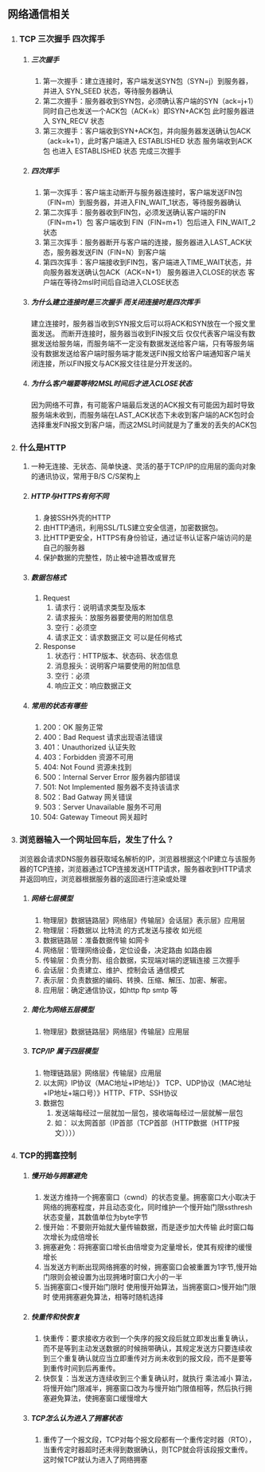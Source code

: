 ## 网络通信相关
1. ### TCP 三次握手 四次挥手
   1. ##### 三次握手
      1. 第一次握手：建立连接时，客户端发送SYN包（SYN=j）到服务器，并进入 SYN_SEED 状态，等待服务器确认
      2. 第二次握手：服务器收到SYN包，必须确认客户端的SYN（ack=j+1）同时自己也发送一个ACK包（ACK=k）即SYN+ACK包 此时服务器进入 SYN_RECV 状态
      3. 第三次握手：客户端收到SYN+ACK包，并向服务器发送确认包ACK（ack=k+1），此时客户端进入 ESTABLISHED 状态 服务端收到ACK包 也进入 ESTABLISHED 状态 完成三次握手
   2. ##### 四次挥手
      1. 第一次挥手：客户端主动断开与服务器连接时，客户端发送FIN包（FIN=m）到服务器，并进入FIN_WAIT_1状态，等待服务器确认
      2. 第二次挥手：服务器收到FIN包，必须发送确认客户端的FIN（FIN=m+1）包  客户端收到 FIN（FIN=m+1）包后进入 FIN_WAIT_2状态
      3. 第三次挥手：服务器断开与客户端的连接，服务器进入LAST_ACK状态，服务器发送FIN（FIN=N）到客户端
      4. 第四次挥手：客户端接收到FIN包，客户端进入TIME_WAIT状态，并向服务器发送确认包ACK（ACK=N+1） 服务器进入CLOSE的状态  客户端在等待2msl时间后自动进入CLOSE状态
   3. ##### 为什么建立连接时是三次握手 而关闭连接时是四次挥手
        建立连接时，服务器当收到SYN报文后可以将ACK和SYN放在一个报文里面发送。
        而断开连接时，服务器当收到FIN报文后 仅仅代表客户端没有数据发送给服务端，而服务端不一定没有数据发送给客户端，只有等服务端没有数据发送给客户端时服务端才能发送FIN报文给客户端通知客户端关闭连接，所以FIN报文与ACK报文往往是分开发送的。
   4. ##### 为什么客户端要等待2MSL时间后才进入CLOSE状态
        因为网络不可靠，有可能客户端最后发送的ACK报文有可能因为超时导致服务端未收到，而服务端在LAST_ACK状态下未收到客户端的ACK包时会选择重发FIN报文到客户端，而这2MSL时间就是为了重发的丢失的ACK包
        


2. ### 什么是HTTP
   1. 一种无连接、无状态、简单快速、灵活的基于TCP/IP的应用层的面向对象的通讯协议，常用于B/S C/S架构上 
   2. ##### HTTP与HTTPS有何不同
      1. 身披SSH外壳的HTTP
      2. 由HTTP通讯，利用SSL/TLS建立安全信道，加密数据包。
      3. 比HTTP更安全，HTTPS有身份验证，通过证书认证客户端访问的是自己的服务器
      4. 保护数据的完整性，防止被中途篡改或冒充
   3. ##### 数据包格式
      1. Request
         1. 请求行：说明请求类型及版本
         2. 请求报头：放服务器要使用的附加信息 
         3. 空行：必须空
         4. 请求正文：请求数据正文 可以是任何格式
      2. Response
         1. 状态行：HTTP版本、状态码、状态信息
         2. 消息报头：说明客户端要使用的附加信息
         3. 空行：必须
         4. 响应正文：响应数据正文
   4. ##### 常用的状态有哪些
      1. 200：OK 服务正常
      2. 400：Bad Request 请求出现语法错误
      3. 401：Unauthorized 认证失败
      4. 403：Forbidden 资源不可用
      5. 404: Not Found 资源未找到
      6. 500：Internal Server Error 服务器内部错误
      7. 501: Not Implemented 服务器不支持该请求
      8. 502：Bad Gatway 网关错误
      9. 503：Server Unavailable 服务不可用
      10. 504: Gateway Timeout 网关超时
3. ### 浏览器输入一个网址回车后，发生了什么？
   浏览器会请求DNS服务器获取域名解析的IP，浏览器根据这个IP建立与该服务器的TCP连接，浏览器通过TCP连接发送HTTP请求，服务器收到HTTP请求并返回响应，浏览器根据服务器的返回进行渲染或处理
   1. ##### 网络七层模型
      1. 物理层》数据链路层》网络层》传输层》会话层》表示层》应用层
      2.  物理层：将数据以 比特流 的方式发送与接收 如光缆
      3.  数据链路层：准备数据传输 如网卡
      4.  网络层：管理网络设备，定位设备，决定路由 如路由器 
      5.  传输层：负责分割、组合数据，实现端对端的逻辑连接 三次握手
      6.  会话层：负责建立、维护、控制会话 通信模式
      7.  表示层：负责数据的编码、转换、压缩、解压、加密、解密。
      8.  应用层：确定通信协议，如http ftp smtp 等
   2. ##### 简化为网络五层模型
      1. 物理层》数据链路层》网络层》传输层》应用层
   3. ##### TCP/IP 属于四层模型
      1.  物理链路层》网络层》传输层》应用层
      2.  以太网》IP协议（MAC地址+IP地址）》 TCP、UDP协议（MAC地址+IP地址+端口号）》HTTP、FTP、SSH协议
      3. 数据包
          1.  发送端每经过一层就加一层包，接收端每经过一层就解一层包
          2.  如： 以太网首部（IP首部（TCP首部（HTTP数据（HTTP报文））））
4. ### TCP的拥塞控制
   1. ##### 慢开始与拥塞避免
      1. 发送方维持一个拥塞窗口（cwnd）的状态变量。拥塞窗口大小取决于网络的拥塞程度，并且动态变化，同时维护一个慢开始门限ssthresh状态变量，其数值单位为byte字节
      2. 慢开始：不要刚开始就大量传输数据，而是逐步加大传输 此时窗口每次增长为成倍增长
      3. 拥塞避免：将拥塞窗口增长由倍增变为定量增长，使其有规律的缓慢增长
      4. 当发送方判断出现网络拥塞的时候，拥塞窗口会被重置为1字节,慢开始门限则会被设置为出现拥堵时窗口大小的一半
      5. 当拥塞窗口<慢开始门限时 使用慢开始算法，当拥塞窗口>慢开始门限时 使用拥塞避免算法，相等时随机选择
   2. ##### 快重传和快恢复
      1. 快重传：要求接收方收到一个失序的报文段后就立即发出重复确认，而不是等到主动发送数据的时候捎带确认，其规定发送方只要连续收到三个重复确认就应当立即重传对方尚未收到的报文段，而不是要等到重传时间到后再重传。
      2. 快恢复：当发送方连续收到三个重复确认时，就执行 乘法减小 算法，将慢开始门限减半，拥塞窗口改为与慢开始门限值相等，然后执行拥塞避免算法，使拥塞窗口缓慢增大
   3. ##### TCP怎么认为进入了拥塞状态
      1. 重传了一个报文段，TCP对每个报文段都有一个重传定时器（RTO），当重传定时器超时还未得到数据确认，则TCP就会将该段报文重传。这时候TCP就认为进入了网络拥塞